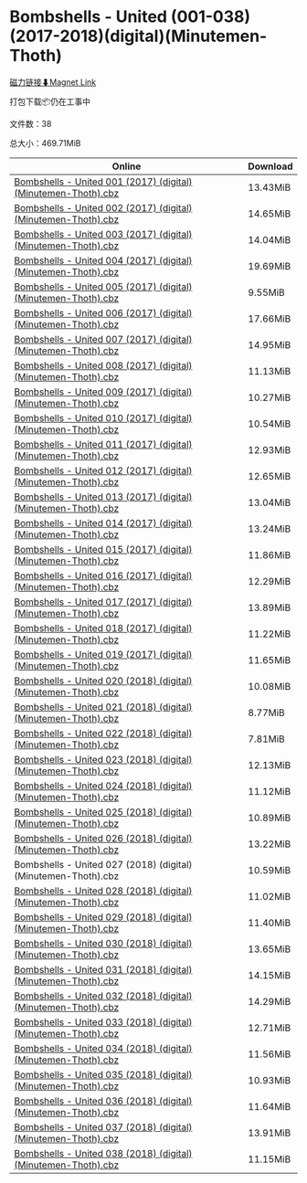 # Bombshells - United (001-038)(2017-2018)(digital)(Minutemen-Thoth)

[磁力链接⬇Magnet Link](magnet:?xt=urn:btih:3731810d83fce20b81d8db9d56cfc87c8880f28d&dn=Bombshells%20-%20United%20%28001-038%29%282017-2018%29%28digital%29%28Minutemen-Thoth%29)

打包下载📦仍在工事中

文件数：38

总大小：469.71MiB

Online | Download
--- | ---
[Bombshells - United 001 (2017) (digital) (Minutemen-Thoth).cbz](https://github.com/alicewish/markdown/blob/master/comic/Bombshells-United-001-2017-digital-Minutemen-Thoth-cbz.md) | 13.43MiB
[Bombshells - United 002 (2017) (digital) (Minutemen-Thoth).cbz](https://github.com/alicewish/markdown/blob/master/comic/Bombshells-United-002-2017-digital-Minutemen-Thoth-cbz.md) | 14.65MiB
[Bombshells - United 003 (2017) (digital) (Minutemen-Thoth).cbz](https://github.com/alicewish/markdown/blob/master/comic/Bombshells-United-003-2017-digital-Minutemen-Thoth-cbz.md) | 14.04MiB
[Bombshells - United 004 (2017) (digital) (Minutemen-Thoth).cbz](https://github.com/alicewish/markdown/blob/master/comic/Bombshells-United-004-2017-digital-Minutemen-Thoth-cbz.md) | 19.69MiB
[Bombshells - United 005 (2017) (digital) (Minutemen-Thoth).cbz](https://github.com/alicewish/markdown/blob/master/comic/Bombshells-United-005-2017-digital-Minutemen-Thoth-cbz.md) | 9.55MiB
[Bombshells - United 006 (2017) (digital) (Minutemen-Thoth).cbz](https://github.com/alicewish/markdown/blob/master/comic/Bombshells-United-006-2017-digital-Minutemen-Thoth-cbz.md) | 17.66MiB
[Bombshells - United 007 (2017) (digital) (Minutemen-Thoth).cbz](https://github.com/alicewish/markdown/blob/master/comic/Bombshells-United-007-2017-digital-Minutemen-Thoth-cbz.md) | 14.95MiB
[Bombshells - United 008 (2017) (digital) (Minutemen-Thoth).cbz](https://github.com/alicewish/markdown/blob/master/comic/Bombshells-United-008-2017-digital-Minutemen-Thoth-cbz.md) | 11.13MiB
[Bombshells - United 009 (2017) (digital) (Minutemen-Thoth).cbz](https://github.com/alicewish/markdown/blob/master/comic/Bombshells-United-009-2017-digital-Minutemen-Thoth-cbz.md) | 10.27MiB
[Bombshells - United 010 (2017) (digital) (Minutemen-Thoth).cbz](https://github.com/alicewish/markdown/blob/master/comic/Bombshells-United-010-2017-digital-Minutemen-Thoth-cbz.md) | 10.54MiB
[Bombshells - United 011 (2017) (digital) (Minutemen-Thoth).cbz](https://github.com/alicewish/markdown/blob/master/comic/Bombshells-United-011-2017-digital-Minutemen-Thoth-cbz.md) | 12.93MiB
[Bombshells - United 012 (2017) (digital) (Minutemen-Thoth).cbz](https://github.com/alicewish/markdown/blob/master/comic/Bombshells-United-012-2017-digital-Minutemen-Thoth-cbz.md) | 12.65MiB
[Bombshells - United 013 (2017) (digital) (Minutemen-Thoth).cbz](https://github.com/alicewish/markdown/blob/master/comic/Bombshells-United-013-2017-digital-Minutemen-Thoth-cbz.md) | 13.04MiB
[Bombshells - United 014 (2017) (digital) (Minutemen-Thoth).cbz](https://github.com/alicewish/markdown/blob/master/comic/Bombshells-United-014-2017-digital-Minutemen-Thoth-cbz.md) | 13.24MiB
[Bombshells - United 015 (2017) (digital) (Minutemen-Thoth).cbz](https://github.com/alicewish/markdown/blob/master/comic/Bombshells-United-015-2017-digital-Minutemen-Thoth-cbz.md) | 11.86MiB
[Bombshells - United 016 (2017) (digital) (Minutemen-Thoth).cbz](https://github.com/alicewish/markdown/blob/master/comic/Bombshells-United-016-2017-digital-Minutemen-Thoth-cbz.md) | 12.29MiB
[Bombshells - United 017 (2017) (digital) (Minutemen-Thoth).cbz](https://github.com/alicewish/markdown/blob/master/comic/Bombshells-United-017-2017-digital-Minutemen-Thoth-cbz.md) | 13.89MiB
[Bombshells - United 018 (2017) (digital) (Minutemen-Thoth).cbz](https://github.com/alicewish/markdown/blob/master/comic/Bombshells-United-018-2017-digital-Minutemen-Thoth-cbz.md) | 11.22MiB
[Bombshells - United 019 (2017) (digital) (Minutemen-Thoth).cbz](https://github.com/alicewish/markdown/blob/master/comic/Bombshells-United-019-2017-digital-Minutemen-Thoth-cbz.md) | 11.65MiB
[Bombshells - United 020 (2018) (digital) (Minutemen-Thoth).cbz](https://github.com/alicewish/markdown/blob/master/comic/Bombshells-United-020-2018-digital-Minutemen-Thoth-cbz.md) | 10.08MiB
[Bombshells - United 021 (2018) (digital) (Minutemen-Thoth).cbz](https://github.com/alicewish/markdown/blob/master/comic/Bombshells-United-021-2018-digital-Minutemen-Thoth-cbz.md) | 8.77MiB
[Bombshells - United 022 (2018) (digital) (Minutemen-Thoth).cbz](https://github.com/alicewish/markdown/blob/master/comic/Bombshells-United-022-2018-digital-Minutemen-Thoth-cbz.md) | 7.81MiB
[Bombshells - United 023 (2018) (digital) (Minutemen-Thoth).cbz](https://github.com/alicewish/markdown/blob/master/comic/Bombshells-United-023-2018-digital-Minutemen-Thoth-cbz.md) | 12.13MiB
[Bombshells - United 024 (2018) (digital) (Minutemen-Thoth).cbz](https://github.com/alicewish/markdown/blob/master/comic/Bombshells-United-024-2018-digital-Minutemen-Thoth-cbz.md) | 11.12MiB
[Bombshells - United 025 (2018) (digital) (Minutemen-Thoth).cbz](https://github.com/alicewish/markdown/blob/master/comic/Bombshells-United-025-2018-digital-Minutemen-Thoth-cbz.md) | 10.89MiB
[Bombshells - United 026 (2018) (digital) (Minutemen-Thoth).cbz](https://github.com/alicewish/markdown/blob/master/comic/Bombshells-United-026-2018-digital-Minutemen-Thoth-cbz.md) | 13.22MiB
Bombshells - United 027 (2018) (digital) (Minutemen-Thoth).cbz | 10.59MiB
[Bombshells - United 028 (2018) (digital) (Minutemen-Thoth).cbz](https://github.com/alicewish/markdown/blob/master/comic/Bombshells-United-028-2018-digital-Minutemen-Thoth-cbz.md) | 11.02MiB
[Bombshells - United 029 (2018) (digital) (Minutemen-Thoth).cbz](https://github.com/alicewish/markdown/blob/master/comic/Bombshells-United-029-2018-digital-Minutemen-Thoth-cbz.md) | 11.40MiB
[Bombshells - United 030 (2018) (digital) (Minutemen-Thoth).cbz](https://github.com/alicewish/markdown/blob/master/comic/Bombshells-United-030-2018-digital-Minutemen-Thoth-cbz.md) | 13.65MiB
[Bombshells - United 031 (2018) (digital) (Minutemen-Thoth).cbz](https://github.com/alicewish/markdown/blob/master/comic/Bombshells-United-031-2018-digital-Minutemen-Thoth-cbz.md) | 14.15MiB
[Bombshells - United 032 (2018) (digital) (Minutemen-Thoth).cbz](https://github.com/alicewish/markdown/blob/master/comic/Bombshells-United-032-2018-digital-Minutemen-Thoth-cbz.md) | 14.29MiB
[Bombshells - United 033 (2018) (digital) (Minutemen-Thoth).cbz](https://github.com/alicewish/markdown/blob/master/comic/Bombshells-United-033-2018-digital-Minutemen-Thoth-cbz.md) | 12.71MiB
[Bombshells - United 034 (2018) (digital) (Minutemen-Thoth).cbz](https://github.com/alicewish/markdown/blob/master/comic/Bombshells-United-034-2018-digital-Minutemen-Thoth-cbz.md) | 11.56MiB
[Bombshells - United 035 (2018) (digital) (Minutemen-Thoth).cbz](https://github.com/alicewish/markdown/blob/master/comic/Bombshells-United-035-2018-digital-Minutemen-Thoth-cbz.md) | 10.93MiB
[Bombshells - United 036 (2018) (digital) (Minutemen-Thoth).cbz](https://github.com/alicewish/markdown/blob/master/comic/Bombshells-United-036-2018-digital-Minutemen-Thoth-cbz.md) | 11.64MiB
[Bombshells - United 037 (2018) (digital) (Minutemen-Thoth).cbz](https://github.com/alicewish/markdown/blob/master/comic/Bombshells-United-037-2018-digital-Minutemen-Thoth-cbz.md) | 13.91MiB
[Bombshells - United 038 (2018) (digital) (Minutemen-Thoth).cbz](https://github.com/alicewish/markdown/blob/master/comic/Bombshells-United-038-2018-digital-Minutemen-Thoth-cbz.md) | 11.15MiB